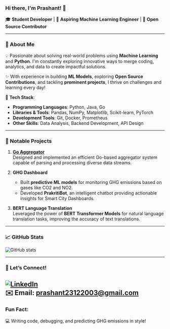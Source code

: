 ### Hi there, I'm Prashant! 👋  

🎓 **Student Developer** | 🚀 **Aspiring Machine Learning Engineer** | 🌟 **Open Source Contributor**

---

### 🌟 About Me
💡 Passionate about solving real-world problems using **Machine Learning** and **Python**. I'm constantly exploring innovative ways to merge coding, analytics, and data to create impactful solutions.  

✨ With experience in building **ML Models**, exploring **Open Source Contributions**, and tackling **prominent projects**, I thrive on challenges and learning every day!  

🔧 **Tech Stack**:  
- **Programming Languages**: Python, Java, Go
- **Libraries & Tools**: Pandas, NumPy, Matplotlib, Scikit-learn, PyTorch  
- **Development Tools**: Git, Docker, Prometheus  
- **Other Skills**: Data Analysis, Backend Development, API Design  

---

### 📌 Notable Projects
1. **[Go Aggregator](https://github.com/prashant231203/go-Aggregator-project)**  
   Designed and implemented an efficient Go-based aggregator system capable of parsing and processing diverse data streams.  

2. **GHG Dashboard**  
   - Built **predictive ML models** for monitoring GHG emissions based on gases like CO2 and NO2.  
   - Developed **PrakritiBot**, an intelligent chatbot providing actionable insights for Smart City Dashboards.  

3. **BERT Language Translation**  
   Leveraged the power of **BERT Transformer Models** for natural language translation tasks, improving the accuracy of text translations.  

---

### 📈 GitHub Stats  
![GitHub stats](https://github-readme-stats.vercel.app/api?username=prashant231203&show_icons=true&theme=radical)  

---

### 💬 Let’s Connect!  
[![LinkedIn](https://img.shields.io/badge/-LinkedIn-blue?style=flat-square&logo=linkedin)](https://www.linkedin.com/in/prashant-singh-55399b251/)  
✉️ **Email**: prashant23122003@gmail.com
---

### Fun Fact:
💻 Writing code, debugging, and predicting GHG emissions in style!
